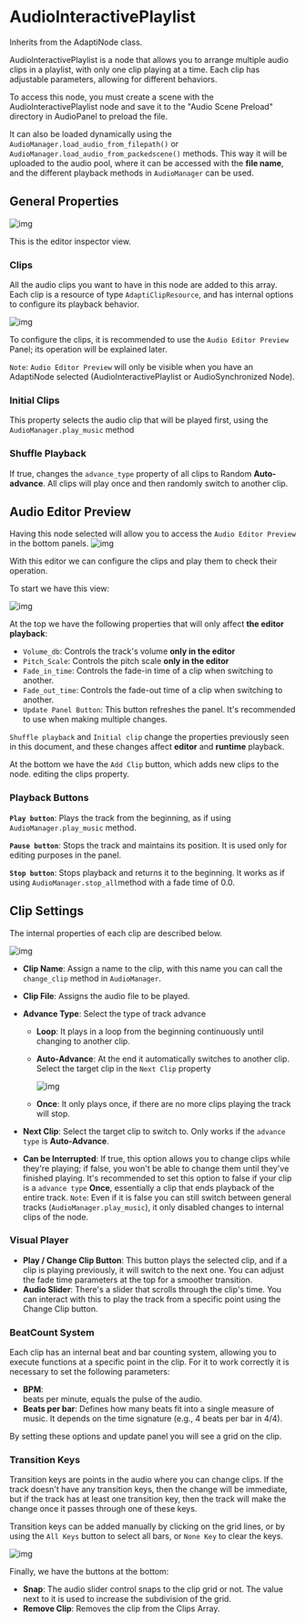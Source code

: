 ﻿# AudioInteractivePlaylist

Inherits from the AdaptiNode class.

AudioInteractivePlaylist is a node that allows you to arrange multiple audio clips in a playlist, with only one clip playing at a time.
Each clip has adjustable parameters, allowing for different behaviors.

To access this node, you must create a scene with the AudioInteractivePlaylist node and save it to the "Audio Scene Preload" directory in AudioPanel to preload the file.

It can also be loaded dynamically using the `AudioManager.load_audio_from_filepath()` or `AudioManager.load_audio_from_packedscene()` methods.
This way it will be uploaded to the audio pool, where it can be accessed with the **file name**, and the different playback methods in `AudioManager` can be used.

## General Properties
![img](https://i.imgur.com/SWQDtvp.png[/img])

This is the editor inspector view.

### Clips
All the audio clips you want to have in this node are added to this array. Each clip is a resource of type `AdaptiClipResource`, and has internal options to configure its playback behavior.

![img](https://i.imgur.com/AaB9nzS.png[/img])

To configure the clips, it is recommended to use the `Audio Editor Preview` Panel; its operation will be explained later.

`Note`: `Audio Editor Preview` will only be visible when you have an AdaptiNode selected (AudioInteractivePlaylist or AudioSynchronized Node).

### Initial Clips

This property selects the audio clip that will be played first, using the `AudioManager.play_music` method

### Shuffle Playback

If true, changes the `advance_type` property of all clips to Random **Auto-advance**. All clips will play once and then randomly switch to another clip.

## Audio Editor Preview

Having this node selected will allow you to access the `Audio Editor Preview` in the bottom panels.
![img](https://i.imgur.com/GPhIXYo.png[/img])

With this editor we can configure the clips and play them to check their operation.

To start we have this view:

![img](https://i.imgur.com/G8hi8gc.png[/img])

At the top we have the following properties that will only affect **the editor playback**:

* `Volume_db`: Controls the track's volume **only in the editor**
* `Pitch_Scale`: Controls the pitch scale **only in the editor**
* `Fade_in_time`: Controls the fade-in time of a clip when switching to another. 
* `Fade_out_time`: Controls the fade-out time of a clip when switching to another. 
* `Update Panel Button`: This button refreshes the panel. It's recommended to use when making multiple changes.

`Shuffle playback` and `Initial clip` change the properties previously seen in this document, and these changes affect **editor** and **runtime** playback.

At the bottom we have the `Add Clip` button, which adds new clips to the node. editing the clips property.

### Playback Buttons

**`Play button`**: Plays the track from the beginning, as if using `AudioManager.play_music` method.

**`Pause button`**: Stops the track and maintains its position. It is used only for editing purposes in the panel.

**`Stop button`**:  Stops playback and returns it to the beginning. It works as if using `AudioManager.stop_all`method with a fade time of 0.0.

## Clip Settings

The internal properties of each clip are described below.

![img](https://i.imgur.com/W9GJQZK.png[/img])

* **Clip Name**: 
Assign a name to the clip, with this name you can call the `change_clip` method in `AudioManager`.
* **Clip File**: 
Assigns the audio file to be played.
* **Advance Type**: Select the type of track advance
	* **Loop**: It plays in a loop from the beginning continuously until changing to another clip.
	* **Auto-Advance**: At the end it automatically switches to another clip. Select the target 		clip in the `Next Clip` property

		![img](https://i.imgur.com/CfZbAbH.png[/img])

	* **Once**: It only plays once, if there are no more clips playing the track will stop.

* **Next Clip**: 
Select the target clip to switch to. Only works if the `advance type` is **Auto-Advance**.

* **Can be Interrupted**: 
If true, this option allows you to change clips while they're playing; if false, you won't be able to change them until they've finished playing. It's recommended to set this option to false if your clip is a `advance type` **Once**, essentially a clip that ends playback of the entire track.
`Note`: Even if it is false you can still switch between general tracks (`AudioManager.play_music`), it only disabled changes to internal clips of the node.

### Visual Player
* **Play / Change Clip Button**: 
This button plays the selected clip, and if a clip is playing previously, it will switch to the next one. You can adjust the fade time parameters at the top for a smoother transition.
* **Audio Slider**: 
There's a slider that scrolls through the clip's time. You can interact with this to play the track from a specific point using the Change Clip button.

### BeatCount System
Each clip has an internal beat and bar counting system, allowing you to execute functions at a specific point in the clip.
For it to work correctly it is necessary to set the following parameters:

* **BPM**:  
beats per minute, equals the pulse of the audio.
* **Beats per bar**: 
Defines how many beats fit into a single measure of music. It depends on the time signature (e.g., 4 beats per bar in 4/4). 

By setting these options and update panel you will see a grid on the clip.

### Transition Keys
Transition keys are points in the audio where you can change clips.
If the track doesn't have any transition keys, then the change will be immediate, but if the track has at least one transition key, then the track will make the change once it passes through one of these keys.

Transition keys can be added manually by clicking on the grid lines, or by using the `All Keys` button to select all bars, or `None Key` to clear the keys.

![img](https://i.imgur.com/1jQk2hd.png[/img])

Finally, we have the buttons at the bottom:
* **Snap**: 
The audio slider control snaps to the clip grid or not. The value next to it is used to increase the subdivision of the grid.
* **Remove Clip**:
Removes the clip from the Clips Array.
